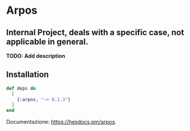 # Arpos

## Internal Project, deals with a specific case, not applicable in general.

**TODO: Add description**

## Installation

```elixir
def deps do
  [
    {:arpos, "~> 0.1.3"}
  ]
end
```

Documentazione: <https://hexdocs.pm/arpos>.
